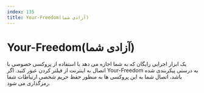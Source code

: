 ```yaml
---
index: 135
title: Your-Freedom(آزادی شما)
---
```

# Your-Freedom(آزادی شما)

یک ابزار اجرایی رایگان که به شما اجازه می دهد با استفاده از پروکسی خصوصی با اتصال به اینترنت از فیلتر کردن عبور کنید. اگر Your-Freedom به درستی پیکربندی شده باشد، اتصال شما به این پروکسی ها به منظور حفظ حریم شخصی ارتباطات شما رمزگذاری می شود.